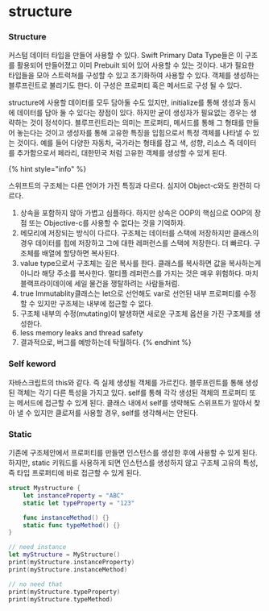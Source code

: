 # structure

### Structure

커스텀 데이터 타입을 만들어 사용할 수 있다. Swift Primary Data Type들은 이 구조를 활용되어 만들어졌고 이미 Prebuilt 되어 있어 사용할 수 있는 것이다. 내가 필요한 타입들을 모아 스트럭쳐를 구성할 수 있고 초기화하여 사용할 수 있다. 객체를 생성하는 블루프린트로 불리기도 한다. 이 구성은 프로퍼티 혹은 메서드로 구성 될 수 있다.

structure에 사용할 데이터를 모두 담아둘 수도 있지만, initialize를 통해 생성과 동시에 데이터를 담아 둘 수 있다는 장점이 있다. 하지만 굳이 생성자가 필요없는 경우는 생략하는 것이 정석이다. 블루프린트라는 의미는 프로퍼티, 메서드를 통해 그 형태를 만들어 놓는다는 것이고 생성자를 통해 고유한 특징을 입힘으로서 특정 객체를 나타낼 수 있는 것이다. 예를 들어 다양한 자동차, 국가라는 형태를 잡고 색, 성향, 리소스 즉 데이터를 추가함으로서 페라리, 대한민국 처럼 고유한 객체를 생성할 수 있게 된다.

{% hint style="info" %}


스위프트의 구조체는 다른 언어가 가진 특징과 다르다. 심지어 Object-c와도 완전히 다르다.

1. 상속을 포함하지 않아 가볍고 심플하다. 하지만 상속은 OOP의 핵심으로 OOP의 장점 또는 Objective-c를 사용할 수 없다는 것을 기억하자.
2. 메모리에 저장되는 방식이 다르다. 구조체는 데이터를 스택에 저장하지만 클래스의 경우 데이터를 힙에 저장하고 그에 대한 레퍼런스를 스택에 저장한다. 더 빠르다. 구조체를 배열에 할당하면 복사된다.
3. value type으로서 구조체는 깊은 복사를 한다. 클래스를 복사하면 값을 복사하는게 아니라 해당 주소를 복사한다. 멀티플 레퍼런스를 가지는 것은 매우 위험하다. 마치 블랙프라이데이에 세일 물건을 쟁탈하려는 사람들처럼.
4. true Immutablity클래스는 let으로 선언해도 var로 선언된 내부 프로퍼티를 수정할 수 있지만 구조체는 내부에 접근할 수 없다.
5. 구조체 내부의 수정(mutating)이 발생하면 새로운 구조체 옵션을 가진 구조체를 생성한다.
6. less memory leaks and thread safety
7. 결과적으로, 버그를 예방하는데 탁월하다.
{% endhint %}



### Self keword

자바스크립트의 this와 같다. 즉 실제 생성될 객체를 가르킨다. 블루프린트를 통해 생성된 객체는 각기 다른 특성을 가지고 있다. self를 통해 각각 생성된 객체의 프로퍼티 또는 메서드에 접근할 수 있게 된다. 클래스 내에서 self를 생략해도 스위프트가 알아서 찾아 낼 수 있지만 클로저를 사용할 경우, self를 생각해서는 안된다.



### Static

기존에 구조체안에서 프로퍼티를 만들면 인스턴스를 생성한 후에 사용할 수 있게 된다. 하지만, static 키워드를 사용하게 되면 인스턴스를 생성하지 않고 구조체 고유의 특성, 즉 타입 프로퍼티에 바로 접근할 수 있게 된다.

```swift
struct Mystructure {
	let instanceProperty = "ABC"
	static let typeProperty = "123"

	func instanceMethod() {}
	static func typeMethod() {}
}

// need instance
let myStructure = MyStructure()
print(myStructure.instanceProperty)
print(myStructure.instanceMethod)

// no need that
print(myStructure.typeProperty)
print(myStructure.typeMethod)
```

